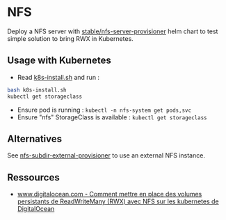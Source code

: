 # NFS

Deploy a NFS server with [stable/nfs-server-provisioner](https://github.com/helm/charts/tree/master/stable/nfs-server-provisioner#readme) helm chart to test simple solution to bring RWX in Kubernetes.

## Usage with Kubernetes

* Read [k8s-install.sh](k8s-install.sh) and run :

```bash
bash k8s-install.sh
kubectl get storageclass
```

* Ensure pod is running : `kubectl -n nfs-system get pods,svc`
* Ensure "nfs" StorageClass is available : `kubectl get storageclass`

## Alternatives

See [nfs-subdir-external-provisioner](../nfs-subdir-external-provisioner/README.md) to use an external NFS instance.

## Ressources

* [www.digitalocean.com - Comment mettre en place des volumes persistants de ReadWriteMany (RWX) avec NFS sur les kubernetes de DigitalOcean](https://www.digitalocean.com/community/tutorials/how-to-set-up-readwritemany-rwx-persistent-volumes-with-nfs-on-digitalocean-kubernetes-fr)

